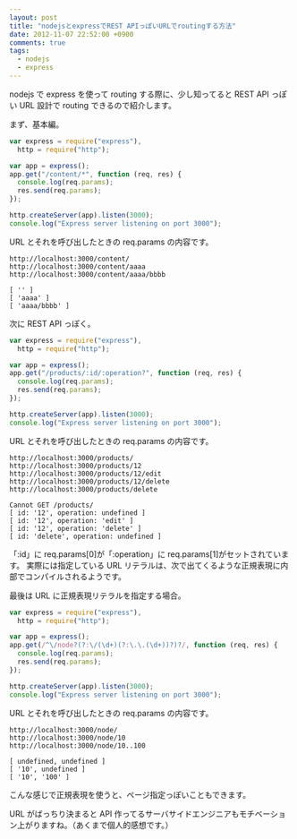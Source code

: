 ```yaml
---
layout: post
title: "nodejsとexpressでREST APIっぽいURLでroutingする方法"
date: 2012-11-07 22:52:00 +0900
comments: true
tags:
  - nodejs
  - express
---
```


nodejs で express を使って routing する際に、少し知ってると REST API っぽい URL 設計で routing できるので紹介します。

<!-- more -->

まず、基本編。

```js
var express = require("express"),
  http = require("http");

var app = express();
app.get("/content/*", function (req, res) {
  console.log(req.params);
  res.send(req.params);
});

http.createServer(app).listen(3000);
console.log("Express server listening on port 3000");
```

URL とそれを呼び出したときの req.params の内容です。

```
http://localhost:3000/content/
http://localhost:3000/content/aaaa
http://localhost:3000/content/aaaa/bbbb

[ '' ]
[ 'aaaa' ]
[ 'aaaa/bbbb' ]
```

次に REST API っぽく。

```js
var express = require("express"),
  http = require("http");

var app = express();
app.get("/products/:id/:operation?", function (req, res) {
  console.log(req.params);
  res.send(req.params);
});

http.createServer(app).listen(3000);
console.log("Express server listening on port 3000");
```

URL とそれを呼び出したときの req.params の内容です。

```
http://localhost:3000/products/
http://localhost:3000/products/12
http://localhost:3000/products/12/edit
http://localhost:3000/products/12/delete
http://localhost:3000/products/delete

Cannot GET /products/
[ id: '12', operation: undefined ]
[ id: '12', operation: 'edit' ]
[ id: '12', operation: 'delete' ]
[ id: 'delete', operation: undefined ]
```

「:id」に req.params[0]が「:operation」に req.params[1]がセットされています。
実際には指定している URL リテラルは、次で出てくるような正規表現に内部でコンパイルされるようです。

最後は URL に正規表現リテラルを指定する場合。

```js
var express = require("express"),
  http = require("http");

var app = express();
app.get(/^\/node?(?:\/(\d+)(?:\.\.(\d+))?)?/, function (req, res) {
  console.log(req.params);
  res.send(req.params);
});

http.createServer(app).listen(3000);
console.log("Express server listening on port 3000");
```

URL とそれを呼び出したときの req.params の内容です。

```
http://localhost:3000/node/
http://localhost:3000/node/10
http://localhost:3000/node/10..100

[ undefined, undefined ]
[ '10', undefined ]
[ '10', '100' ]
```

こんな感じで正規表現を使うと、ページ指定っぽいこともできます。

URL がばっちり決まると API 作ってるサーバサイドエンジニアもモチベーション上がりますね。（あくまで個人的感想です。）
